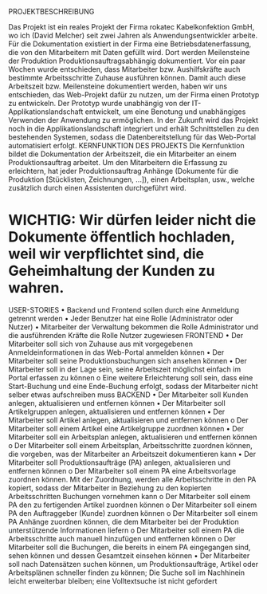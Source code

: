 PROJEKTBESCHREIBUNG

Das Projekt ist ein reales Projekt der Firma rokatec Kabelkonfektion GmbH, wo ich (David Melcher) seit zwei Jahren als Anwendungsentwickler arbeite. Für die Dokumentation existiert in der Firma eine Betriebsdatenerfassung, die von den Mitarbeitern mit Daten gefüllt wird. Dort werden Meilensteine der Produktion Produktionsauftragsabhängig dokumentiert. Vor ein paar Wochen wurde entschieden, dass Mitarbeiter bzw. Aushilfskräfte auch bestimmte Arbeitsschritte Zuhause ausführen können. Damit auch diese Arbeitszeit bzw. Meilensteine dokumentiert werden, haben wir uns entschieden, das Web-Projekt dafür zu nutzen, um der Firma einen Prototyp zu entwickeln.
Der Prototyp wurde unabhängig von der IT-Applikationslandschaft entwickelt, um eine Benotung und unabhängiges Verwenden der Anwendung zu ermöglichen. In der Zukunft wird das Projekt noch in die Applikationslandschaft integriert und erhält Schnittstellen zu den bestehenden Systemen, sodass die Datenbereitstellung für das Web-Portal automatisiert erfolgt.
KERNFUNKTION DES PROJEKTS
Die Kernfunktion bildet die Dokumentation der Arbeitszeit, die ein Mitarbeiter an einem Produktionsauftrag arbeitet. Um den Mitarbeitern die Erfassung zu erleichtern, hat jeder Produktionsauftrag Anhänge (Dokumente für die Produktion [Stücklisten, Zeichnungen, ...]), einen Arbeitsplan, usw., welche zusätzlich durch einen Assistenten durchgeführt wird.
# WICHTIG: Wir dürfen leider nicht die Dokumente öffentlich hochladen, weil wir verpflichtet sind, die Geheimhaltung der Kunden zu wahren. #
USER-STORIES
•	Backend und Frontend sollen durch eine Anmeldung getrennt werden
•	Jeder Benutzer hat eine Rolle (Administrator oder Nutzer)
•	Mitarbeiter der Verwaltung bekommen die Rolle Administrator und die ausführenden Kräfte die Rolle Nutzer zugewiesen
FRONTEND
•	Der Mitarbeiter soll sich von Zuhause aus mit vorgegebenen Anmeldeinformationen in das Web-Portal anmelden können
•	Der Mitarbeiter soll seine Produktionsbuchungen sich ansehen können
•	Der Mitarbeiter soll in der Lage sein, seine Arbeitszeit möglichst einfach im Portal erfassen zu können
o	Eine weitere Erleichterung soll sein, dass eine Start-Buchung und eine Ende-Buchung erfolgt, sodass der Mitarbeiter nicht selber etwas aufschreiben muss
BACKEND
•	Der Mitarbeiter soll Kunden anlegen, aktualisieren und entfernen können
•	Der Mitarbeiter soll Artikelgruppen anlegen, aktualisieren und entfernen können
•	Der Mitarbeiter soll Artikel anlegen, aktualisieren und entfernen können
o	Der Mitarbeiter soll einem Artikel eine Artikelgruppe zuordnen können
•	Der Mitarbeiter soll ein Arbeitsplan anlegen, aktualisieren und entfernen können
o	Der Mitarbeiter soll einem Arbeitsplan, Arbeitsschritte zuordnen können, die vorgeben, was der Mitarbeiter an Arbeitszeit dokumentieren kann
•	Der Mitarbeiter soll Produktionsaufträge (PA) anlegen, aktualisieren und entfernen können
o	Der Mitarbeiter soll einem PA eine Arbeitsvorlage zuordnen können. Mit der Zuordnung, werden alle Arbeitsschritte in den PA kopiert, sodass der Mitarbeiter in Beziehung zu den kopierten Arbeitsschritten Buchungen vornehmen kann
o	Der Mitarbeiter soll einem PA den zu fertigenden Artikel zuordnen können
o	Der Mitarbeiter soll einem PA den Auftraggeber (Kunde) zuordnen können
o	Der Mitarbeiter soll einem PA Anhänge zuordnen können, die dem Mitarbeiter bei der Produktion unterstützende Informationen liefern
o	Der Mitarbeiter soll einem PA die Arbeitsschritte auch manuell hinzufügen und entfernen können
o	Der Mitarbeiter soll die Buchungen, die bereits in einem PA eingegangen sind, sehen können und dessen Gesamtzeit einsehen können
•	Der Mitarbeiter soll nach Datensätzen suchen können, um Produktionsaufträge, Artikel oder Arbeitsplänen schneller finden zu können; Die Suche soll im Nachhinein leicht erweiterbar bleiben; eine Volltextsuche ist nicht gefordert
